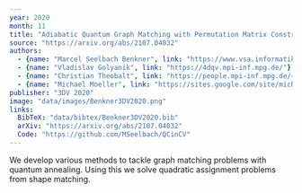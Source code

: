 ```yaml
---
year: 2020
month: 11
title: "Adiabatic Quantum Graph Matching with Permutation Matrix Constraints"
source: "https://arxiv.org/abs/2107.04032"
authors:
  - {name: "Marcel Seelbach Benkner", link: "https://www.vsa.informatik.uni-siegen.de/en/seelbach-marcel"}
  - {name: "Vladislav Golyanik", link: "https://4dqv.mpi-inf.mpg.de/"}
  - {name: "Christian Theobalt", link: "https://people.mpi-inf.mpg.de/~theobalt/"}
  - {name: "Michael Moeller", link: "https://sites.google.com/site/michaelmoellermath"}
publisher: "3DV 2020"
image: "data/images/Benkner3DV2020.png"
links:
  BibTeX: "data/bibtex/Benkner3DV2020.bib"
  arXiv: "https://arxiv.org/abs/2107.04032"
  Code: "https://github.com/MSeelbach/QCinCV"
---
```

We develop various methods to tackle graph matching problems with quantum annealing. Using this we solve quadratic assignment problems from shape matching.
